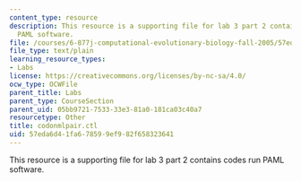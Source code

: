```yaml
---
content_type: resource
description: This resource is a supporting file for lab 3 part 2 contains codes run
  PAML software.
file: /courses/6-877j-computational-evolutionary-biology-fall-2005/57eda6d41fa678599ef982f658323641_codonmlpair.ctl
file_type: text/plain
learning_resource_types:
- Labs
license: https://creativecommons.org/licenses/by-nc-sa/4.0/
ocw_type: OCWFile
parent_title: Labs
parent_type: CourseSection
parent_uid: 05bb9721-7533-33e3-81a0-181ca03c40a7
resourcetype: Other
title: codonmlpair.ctl
uid: 57eda6d4-1fa6-7859-9ef9-82f658323641
---
```

This resource is a supporting file for lab 3 part 2 contains codes run PAML software.